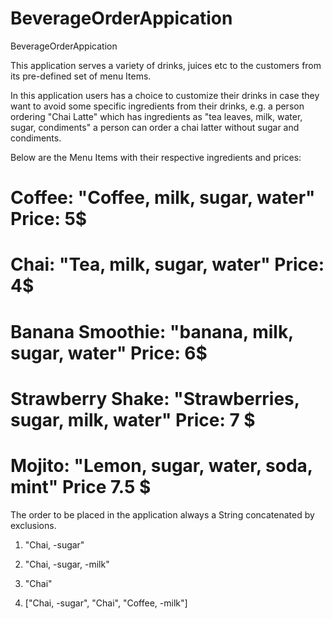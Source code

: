 # BeverageOrderAppication
BeverageOrderAppication

This application serves a variety of drinks, juices etc to the customers from its pre-defined set of menu Items.

In this application users has a choice to customize their drinks in case they want to avoid some specific ingredients from their drinks,
e.g. a person ordering "Chai Latte" which has ingredients as "tea leaves, milk, water, sugar, condiments" a person can order a chai latter without sugar and condiments.


Below are the Menu Items with their respective ingredients and prices:

 # Coffee: "Coffee, milk, sugar, water" Price: 5$

 # Chai: "Tea, milk, sugar, water" Price: 4$

 # Banana Smoothie: "banana, milk, sugar, water" Price: 6$

 # Strawberry Shake: "Strawberries, sugar, milk, water" Price: 7 $

 # Mojito: "Lemon, sugar, water, soda, mint" Price 7.5 $

The order to be placed in the application always a String concatenated by exclusions.

1. "Chai, -sugar"

2. "Chai, -sugar, -milk"

3. "Chai"

4. ["Chai, -sugar", "Chai", "Coffee, -milk"]